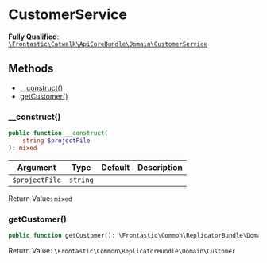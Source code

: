 #  CustomerService

**Fully Qualified**: [`\Frontastic\Catwalk\ApiCoreBundle\Domain\CustomerService`](../../../../src/php/ApiCoreBundle/Domain/CustomerService.php)

## Methods

* [__construct()](#__construct)
* [getCustomer()](#getcustomer)

### __construct()

```php
public function __construct(
    string $projectFile
): mixed
```

Argument|Type|Default|Description
--------|----|-------|-----------
`$projectFile`|`string`||

Return Value: `mixed`

### getCustomer()

```php
public function getCustomer(): \Frontastic\Common\ReplicatorBundle\Domain\Customer
```

Return Value: `\Frontastic\Common\ReplicatorBundle\Domain\Customer`

